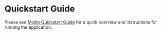 # Quickstart Guide


Please see [Mojito Quickstart Guide](https://github.com/yahoo/mojito/wiki/Mojito-Quickstart-Guide)
for a quick overview and instructions for running the application.

